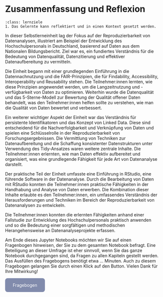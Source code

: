 # Zusammenfassung und Reflexion

```{admonition} Lernziel: Reflexion
:class: lernziele
1. Das Gelernte kann reflektiert und in einen Kontext gesetzt werden.
```

In dieser Selbstlerneinheit lag der Fokus auf der Reproduzierbarkeit von Datenanalysen, illustriert am Beispiel der Entwicklung des Hochschulpersonals in Deutschland, basierend auf Daten aus dem Nationalen Bildungsbericht. Ziel war es, ein fundiertes Verständnis für die Bedeutung von Datenqualität, Datenzitierung und effektiver Datenaufbereitung zu vermitteln.

Die Einheit begann mit einer grundlegenden Einführung in die Datennachnutzung und die FAIR-Prinzipien, die für Findability, Accessibility, Interoperability und Reusability stehen. Die Teilnehmer:innen lernten, wie diese Prinzipien angewendet werden, um die Langzeitnutzung und -verfügbarkeit von Daten zu optimieren. Weiterhin wurde die Datenqualität und das 5-Sterne-Modell zur Bewertung der Qualität offener Daten behandelt, was den Teilnehmer:innen helfen sollte zu verstehen, wie man die Qualität von Daten bewertet und verbessert.

Ein weiterer wichtiger Aspekt der Einheit war das Verständnis für persistente Identifikatoren und das Konzept von Linked Data. Diese sind entscheidend für die Nachverfolgbarkeit und Verknüpfung von Daten und spielen eine Schlüsselrolle in der Reproduzierbarkeit von Forschungsergebnissen. Die Vermittlung von Techniken zur Datenaufbereitung und die Schaffung konsistenter Datenstrukturen unter Verwendung des Tidy-Ansatzes waren weitere zentrale Inhalte. Die Teilnehmer:innen erlernten, wie man Daten effektiv aufbereitet und organisiert, was eine grundlegende Fähigkeit für jede Art von Datenanalyse darstellt.

Der praktische Teil der Einheit umfasste eine Einführung in RStudio, eine führende Software in der Datenanalyse. Durch die Bearbeitung von Daten mit RStudio konnten die Teilnehmer:innen praktische Fähigkeiten in der Handhabung und Analyse von Daten erwerben. Die Kombination dieser Inhalte erlaubte es den Teilnehmer:innen, ein umfassendes Verständnis der Herausforderungen und Techniken im Bereich der Reproduzierbarkeit von Datenanalysen zu entwickeln.

Die Teilnehmer:innen konnten die erlernten Fähigkeiten anhand einer Fallstudie zur Entwicklung des Hochschulpersonals praktisch anwenden und so die Bedeutung einer sorgfältigen und methodischen Herangehensweise an Datenanalyseprojekte erfassen.  

Am Ende dieses Jupyter Notebooks möchten wir Sie auf einen Fragenbogen hinweisen, der Sie zu dem gesamten Notebook befragt. Eine Beteiligung an dieser Umfrage ist eher sinnvoll, wenn Sie das ganze Notebook durchgegangen sind, da Fragen zu allen Kapiteln gestellt werden. Das Ausfüllen des Fragebogens benötigt etwa ... Minuten. Auch zu diesem Fragebogen gelangen Sie durch einen Klick auf den Button.
 Vielen Dank für Ihre Mitwirkung!  

<a href="https://gesellschaftfuerinformatik.limesurvey.net/745598?newtest=Y&lang=de&Git=0006" target="_blank"
   style="display: inline-block;
          background-color: #818bac;
          padding: 14px 25px;
          text-align: center;
          color: white;
          border-radius: 8px;
          text-decoration: none;">
  Fragebogen
</a>
